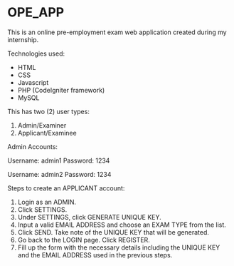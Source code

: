 # OPE_APP
This is an online pre-employment exam web application created during my internship.

Technologies used:

- HTML
- CSS
- Javascript
- PHP (CodeIgniter framework)
- MySQL

This has two (2) user types:

1. Admin/Examiner
2. Applicant/Examinee

Admin Accounts:

Username: admin1
Password: 1234

Username: admin2
Password: 1234

Steps to create an APPLICANT account:

1. Login as an ADMIN.
2. Click SETTINGS.
3. Under SETTINGS, click GENERATE UNIQUE KEY.
4. Input a valid EMAIL ADDRESS and choose an EXAM TYPE from the list.
5. Click SEND. Take note of the UNIQUE KEY that will be generated.
6. Go back to the LOGIN page. Click REGISTER.
7. Fill up the form with the necessary details including the UNIQUE KEY and the EMAIL ADDRESS used in the previous steps.

